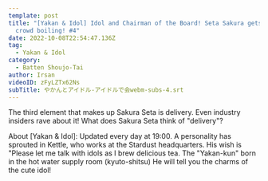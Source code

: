 ```yaml
---
template: post
title: "[Yakan & Idol] Idol and Chairman of the Board! Seta Sakura gets the
  crowd boiling! #4"
date: 2022-10-08T22:54:47.136Z
tag:
  - Yakan & Idol
category:
  - Batten Shoujo-Tai
author: Irsan
videoID: zFyLZTx62Ns
subTitle: やかんとアイドル-アイドルで会webm-subs-4.srt
---
```

The third element that makes up Sakura Seta is delivery.
Even industry insiders rave about it! What does Sakura Seta think of "delivery"?

About \[Yakan & Idol]: Updated every day at 19:00.
A personality has sprouted in Kettle, who works at the Stardust headquarters.
His wish is "Please let me talk with idols as I brew delicious tea.
The "Yakan-kun" born in the hot water supply room (kyuto-shitsu)
He will tell you the charms of the cute idol!